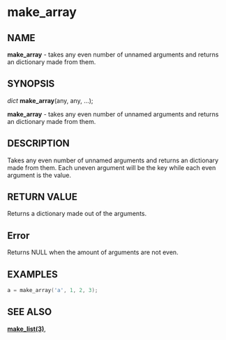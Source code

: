 # make_array

## NAME

**make_array** - takes any even number of unnamed arguments and returns an dictionary made from them.

## SYNOPSIS

*dict* **make_array**(any, any, ...);

**make_array** - takes any even number of unnamed arguments and returns an dictionary made from them.

## DESCRIPTION

Takes any even number of unnamed arguments and returns an dictionary made from them.
Each uneven argument will be the key while each even argument is the value.

## RETURN VALUE

Returns a dictionary made out of the arguments.

## Error

Returns NULL when the amount of arguments are not even.

## EXAMPLES

```cpp
a = make_array('a', 1, 2, 3);
```

## SEE ALSO

**[make_list(3)](make_list.md)**,
